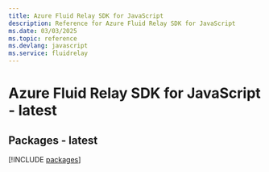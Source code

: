 ```yaml
---
title: Azure Fluid Relay SDK for JavaScript
description: Reference for Azure Fluid Relay SDK for JavaScript
ms.date: 03/03/2025
ms.topic: reference
ms.devlang: javascript
ms.service: fluidrelay
---
```

# Azure Fluid Relay SDK for JavaScript - latest
## Packages - latest
[!INCLUDE [packages](fluid-relay-index.md)]